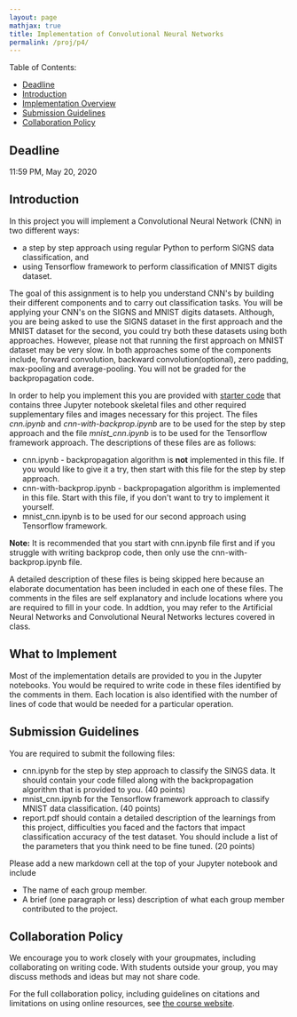 ```yaml
---
layout: page
mathjax: true
title: Implementation of Convolutional Neural Networks
permalink: /proj/p4/
---
```


Table of Contents:
- [Deadline](#due)
- [Introduction](#intro)
- [Implementation Overview](#system_overview)
- [Submission Guidelines](#sub)
- [Collaboration Policy](#coll)

<a name='due'></a>
## Deadline
11:59 PM, May 20, 2020

<a name='intro'></a>
## Introduction
In this project you will implement a Convolutional Neural Network (CNN) in two different ways: 
  * a step by step approach using regular Python to perform SIGNS data classification, and  
  * using Tensorflow framework to perform classification of MNIST digits dataset.
 
The goal of this assignment is to help you understand CNN's by building their different components and to carry out classification tasks. You will be applying your CNN's on the SIGNS and MNIST digits datasets. Although, you are being asked to use the SIGNS dataset in the first approach and the MNIST dataset for the second, you could try both these datasets using both approaches. However, please not that running the first approach on MNIST dataset may be very slow. In both approaches some of the components include, forward convolution, backward convolution(optional), zero padding, max-pooling and average-pooling. You will not be graded for the backpropagation code.

In order to help you implement this you are provided with [starter code](/cmsc426Spring2020/assets/proj4/proj4-starterFiles.zip) that contains three Jupyter notebook skeletal files and other required supplementary files and images necessary for this project. The files <i>cnn.ipynb</i> and <i>cnn-with-backprop.ipynb</i> are to be used for the step by step approach and the file <i>mnist_cnn.ipynb</i> is to be used for the Tensorflow framework approach. The descriptions of these files are as follows:

<ul>
  <li>cnn.ipynb - backpropagation algorithm is <b>not</b> implemented in this file. If you would like to give it a try, then start with this file for the step by step approach.
  </li>
  <li> cnn-with-backprop.ipynb - backpropagation algorithm is implemented in this file. Start with this file, if you don't want to try to implement it yourself.
  </li>
  <li> mnist_cnn.ipynb is to be used for our second approach using Tensorflow framework.
 </li>
</ul>


<b> Note:</b> It is recommended that you start with cnn.ipynb file first and if you struggle with writing backprop code, then only use the cnn-with-backprop.ipynb file.

A detailed description of these files is being skipped here because an elaborate documentation has been included in each one of these files. The comments in the files are self explanatory and include locations where you are required to fill in your code. In addtion, you may refer to the Artificial Neural Networks and Convolutional Neural Networks lectures covered in class.


<a name='system_overview'></a>
## What to Implement

Most of the implementation details are provided to you in the Jupyter notebooks. You would be required to write code in these files identified by the comments in them. Each location is also identified with the number of lines of code that would be needed for a particular operation. 


<a name='sub'></a>
## Submission Guidelines
You are required to submit the following files:
 * cnn.ipynb for the step by step approach to classify the SINGS data. It should contain your code filled along with the backpropagation algorithm that is provided to you. (40 points)
 * mnist_cnn.ipynb for the Tensorflow framework approach to classify MNIST data classification. (40 points)
 * report.pdf should contain a detailed description of the learnings from this project, difficulties you faced and the factors that impact classification accuracy of the test dataset. You should include a list of the parameters that you think need to be fine tuned. (20 points)
 


Please add a new markdown cell at the top of your Jupyter notebook and include
 - The name of each group member.
 - A brief (one paragraph or less) description of what each group member contributed to the project.

<a name='coll'></a>
## Collaboration Policy
We encourage you to work closely with your groupmates, including collaborating on writing code.  With students outside your group, you may discuss methods and ideas but may not share code.

For the full collaboration policy, including guidelines on citations and limitations on using online resources, see <a href="http://www.cs.umd.edu/class/Spring2020/cmsc426-0201/">the course website</a>.
